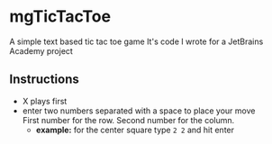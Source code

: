 # mgTicTacToe

A simple text based tic tac toe game
It's code I wrote for a JetBrains Academy project

## Instructions
- X plays first
- enter two numbers separated with a space to place your move  
First number for the row. Second number for the column.
  - **example:** for the center square type `2 2` and hit enter
